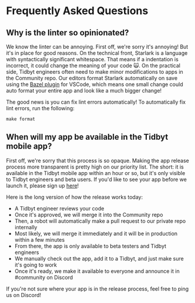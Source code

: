 # Frequently Asked Questions

## Why is the linter so opinionated?
We know the linter can be annoying. First off, we're sorry it's annoying! But it's in place for good reasons. On the technical front, Starlark is a language with syntactically significant whitespace. That means if a indentation is incorrect, it could change the meaning of your code 🙀. On the practical side, Tidbyt engineers often need to make minor modifications to apps in the Community repo. Our editors format Starlark automatically on save using the [Bazel plugin](https://marketplace.visualstudio.com/items?itemName=BazelBuild.vscode-bazel) for VSCode, which means one small change could auto format your entire app and look like a much bigger change!

The good news is you can fix lint errors automatically! To automatically fix lint errors, run the following:
```
make format
```

## When will my app be available in the Tidbyt mobile app?
First off, we're sorry that this process is so opaque. Making the app release process more transparent is pretty high on our priority list. The short: it is available in the Tidbyt mobile app within an hour or so, but it's only visible to Tidbyt engineers and beta users. If you'd like to see your app before we launch it, please sign up [here](https://forms.gle/vUMtAEbWPxXJrg7a6)!

Here is the long version of how the release works today:
- A Tidbyt engineer reviews your code
- Once it's approved, we will merge it into the Community repo
- Then, a robot will automatically make a pull request to our private repo internally
- Most likely, we will merge it immediately and it will be in production within a few minutes
- From there, the app is only available to beta testers and Tidbyt engineers
- We manually check out the app, add it to a Tidbyt, and just make sure it's going to work
- Once it's ready, we make it available to everyone and announce it in #community on Discord

If you're not sure where your app is in the release process, feel free to ping us on Discord!
